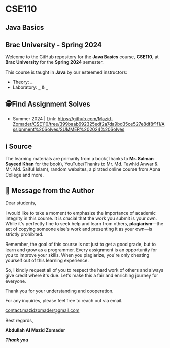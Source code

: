 # CSE110
## Java Basics
## Brac University - Spring 2024

Welcome to the GitHub repository for the **Java Basics** course, **CSE110**, at **Brac University** for the **Spring 2024** semester.

This course is taught in **Java** by our esteemed instructors:
- Theory: **_**
- Laboratory: **_** & **_**
## 🕵Find Assignment Solves
- Summer 2024 | Link: https://github.com/Mazid-Zomader/CSE110/tree/399baab692325edf2a7da9bd35ce527e8df8f1f1/Assignment%20Solves/SUMMER%202024%20Solves
## ℹ️ Source
The learning materials are primarily from a book(Thanks to **Mr. Salman Sayeed Khan** for the book), YouTube(Thanks to Mr. Md. Tawhid Anwar & Mr. Md. Saiful Islam), random websites, a pirated online course from Apna College and more.


## 📝 Message from the Author

Dear students,

I would like to take a moment to emphasize the importance of academic integrity in this course. It is crucial that the work you submit is your own. While it's perfectly fine to seek help and learn from others, **plagiarism**—the act of copying someone else's work and presenting it as your own—is strictly prohibited.

Remember, the goal of this course is not just to get a good grade, but to learn and grow as a programmer. Every assignment is an opportunity for you to improve your skills. When you plagiarize, you're only cheating yourself out of this learning experience.

So, I kindly request all of you to respect the hard work of others and always give credit where it's due. Let's make this a fair and enriching journey for everyone.

Thank you for your understanding and cooperation.

For any inquiries, please feel free to reach out via email.

contact.mazidzomader@gmail.com

Best regards,

**Abdullah Al Mazid Zomader**

***Thank you***
